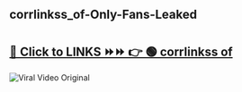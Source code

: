 
 ## corrlinkss_of-Only-Fans-Leaked

# <h2><a href="https://clipsfans.com/corrlinkss_of&ref=git">🔗 Click to LINKS ⏩⏩ 👉 🟢 corrlinkss of </a></h2>

<a href="https://clipsfans.com/corrlinkss_of&ref=git" rel="nofollow" data-target="animated-image.originalLink"><img src="https://i.ibb.co.com/xMMVF88/686577567.gif" alt="Viral Video Original" style="max-width: 100%; display: inline-block;" data-target="animated-image.originalImage"></a>
